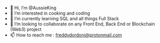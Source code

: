 - 👋 Hi, I’m @AussieKing
- 👀 I’m interested in cooking and coding
- 🌱 I’m currently learning SQL and all things Full Stack
- 💞️ I’m looking to collaborate on any Front End, Back End or Blockchain (Web3) project
- 📫 How to reach me : freddydordoni@protonmail.com

<!---
AussieKing/AussieKing is a ✨ special ✨ repository because its `README.md` (this file) appears on your GitHub profile.
You can click the Preview link to take a look at your changes.
--->
